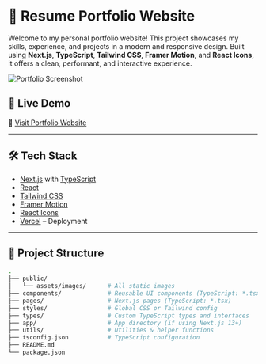 # 💼 Resume Portfolio Website 

Welcome to my personal portfolio website! This project showcases my skills, experience, and projects in a modern and responsive design. Built using **Next.js**, **TypeScript**, **Tailwind CSS**, **Framer Motion**, and **React Icons**, it offers a clean, performant, and interactive experience.

![Portfolio Screenshot](./public/assets/images/preview.png)

## 🚀 Live Demo

🔗 [Visit Portfolio Website](https://your-domain.com)

---

## 🛠️ Tech Stack

- [Next.js](https://nextjs.org/) with [TypeScript](https://www.typescriptlang.org/)
- [React](https://reactjs.org/)
- [Tailwind CSS](https://tailwindcss.com/)
- [Framer Motion](https://www.framer.com/motion/)
- [React Icons](https://react-icons.github.io/react-icons/)
- [Vercel](https://vercel.com/) – Deployment

---

## 📂 Project Structure

```bash
.
├── public/
│   └── assets/images/      # All static images
├── components/             # Reusable UI components (TypeScript: *.tsx)
├── pages/                  # Next.js pages (TypeScript: *.tsx)
├── styles/                 # Global CSS or Tailwind config
├── types/                  # Custom TypeScript types and interfaces
├── app/                    # App directory (if using Next.js 13+)
├── utils/                  # Utilities & helper functions
├── tsconfig.json           # TypeScript configuration
├── README.md
└── package.json
